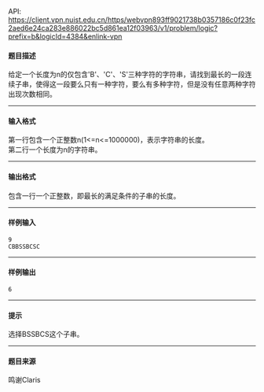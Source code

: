 API: https://client.vpn.nuist.edu.cn/https/webvpn893ff9021738b0357186c0f23fc2aed6e24ca283e886022bc5d861ea12f03963/v1/problem/logic?prefix=b&logicId=4384&enlink-vpn

#### 题目描述

给定一个长度为n的仅包含'B'、'C'、'S'三种字符的字符串，请找到最长的一段连续子串，使得这一段要么只有一种字符，要么有多种字符，但是没有任意两种字符出现次数相同。

---

#### 输入格式

第一行包含一个正整数n(1<=n<=1000000)，表示字符串的长度。  
第二行一个长度为n的字符串。

---

#### 输出格式

包含一行一个正整数，即最长的满足条件的子串的长度。

---

#### 样例输入
```
9
CBBSSBCSC
```

---

#### 样例输出
```
6
```

---

#### 提示

选择BSSBCS这个子串。

---

#### 题目来源

鸣谢Claris